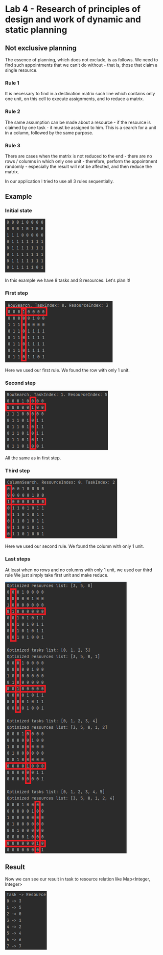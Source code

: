 # Lab 4 - Research of principles of design and work of dynamic and static planning 
## Not exclusive planning

The essence of planning, which does not exclude, is as follows.
We need to find such appointments that we can't do without - that is, 
those that claim a single resource.

### Rule 1 
It is necessary to find in a destination matrix such line which contains only one unit, 
on this cell to execute assignments, and to reduce a matrix. 

### Rule 2
The same assumption can be made about a resource - if the resource is claimed by one
task - it must be assigned to him. This is a search for a unit in a column, followed by the same purpose.

### Rule 3
There are cases when the matrix is not reduced to the end - there are no rows / columns in which only one 
unit - therefore, perform the appointment randomly - especially the result will not be affected, and then reduce the matrix.

In our application I tried to use all 3 rules sequentially.

## Example
### Initial state
![initState](images/initState.png)

In this example we have 8 tasks and 8 resources. Let's plan it!

### First step

![firstStep](images/firstStep.png)

Here we used our first rule. We found the row with only 1 unit.

### Second step

![secondStep](images/secondStep.png)

All the same as in first step.

### Third step

![thirdStep](images/thirdStep.png)

Here we used our second rule. We found the column with only 1 unit.

### Last steps

At least when no rows and no columns with only 1 unit, we used our third rule
We just simply take first unit and make reduce.

![lastSteps](images/lastSteps.png)

## Result

Now we can see our result in task to resource relation like Map<Integer, Integer>

![result](images/result.png)

